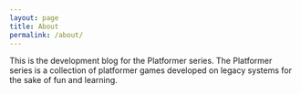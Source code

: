 ```yaml
---
layout: page
title: About
permalink: /about/
---
```


This is the development blog for the Platformer series. The Platformer series
is a collection of platformer games developed on legacy systems for the sake
of fun and learning.
